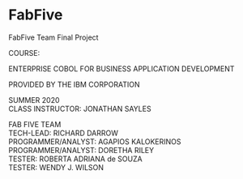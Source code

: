 # FabFive
FabFive Team Final Project
                                          
COURSE:

ENTERPRISE COBOL FOR BUSINESS APPLICATION DEVELOPMENT

PROVIDED BY THE IBM CORPORATION

SUMMER 2020          
CLASS INSTRUCTOR:  JONATHAN SAYLES


FAB FIVE TEAM                          
TECH-LEAD:  RICHARD DARROW                 
PROGRAMMER/ANALYST: AGAPIOS KALOKERINOS       
PROGRAMMER/ANALYST: DORETHA RILEY                 
TESTER: ROBERTA ADRIANA de SOUZA                  
TESTER: WENDY J. WILSON                             
